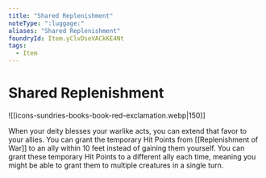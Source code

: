 ```yaml
---
title: "Shared Replenishment"
noteType: ":luggage:"
aliases: "Shared Replenishment"
foundryId: Item.yClvDseVACkKE4Nt
tags:
  - Item
---
```


# Shared Replenishment
![[icons-sundries-books-book-red-exclamation.webp|150]]

When your deity blesses your warlike acts, you can extend that favor to your allies. You can grant the temporary Hit Points from [[Replenishment of War]] to an ally within 10 feet instead of gaining them yourself. You can grant these temporary Hit Points to a different ally each time, meaning you might be able to grant them to multiple creatures in a single turn.
